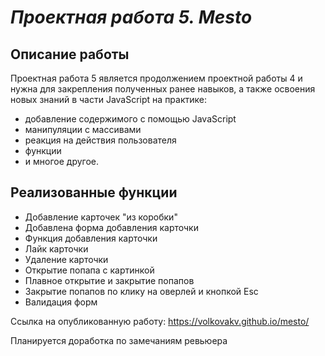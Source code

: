 # *Проектная работа 5. Mesto*

## Описание работы
Проектная работа 5 является продолжением проектной работы 4 и нужна для закрепления полученных ранее навыков, а также освоения новых знаний в части JavaScript на практике:
* добавление содержимого с помощью JavaScript
* манипуляции с массивами
* реакция на действия пользователя
* функции
* и многое другое.

## Реализованные функции
* Добавление карточек "из коробки"
* Добавлена форма добавления карточки
* Функция добавления карточки
* Лайк карточки
* Удаление карточки
* Открытие попапа с картинкой
* Плавное открытие и закрытие попапов
* Закрытие попапов по клику на оверлей и кнопкой Esc
* Валидация форм


Ссылка на опубликованную работу: https://volkovakv.github.io/mesto/

Планируется доработка по замечаниям ревьюера
